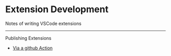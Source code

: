 # Extension Development

Notes of writing VSCode extensions

---

Publishing Extensions

- [Via a github Action](https://stateful.com/blog/the-github-action-you-need-to-publish-vscode-extensions)